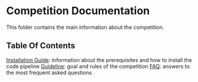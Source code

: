 # Competition Documentation #

This folder contains the main information about the competition.

## Table Of Contents ##

[Installation Guide](/INSTALL.md): information about the prerequisites and how to install the code pipeline 
[Guideline](/GUIDELINE.md): goal and rules of the competition
[FAQ](/FAQ.md): answers to the most frequent asked questions
